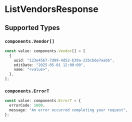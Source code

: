 # ListVendorsResponse


## Supported Types

### `components.Vendor[]`

```typescript
const value: components.Vendor[] = [
  {
    uuid: "123e4567-7d99-4d52-b39a-22bcb6e7aabb",
    editDate: "2025-05-01 12:00:00",
    name: "<value>",
  },
];
```

### `components.ErrorT`

```typescript
const value: components.ErrorT = {
  errorCode: 1000,
  message: "An error occurred completing your request",
};
```

